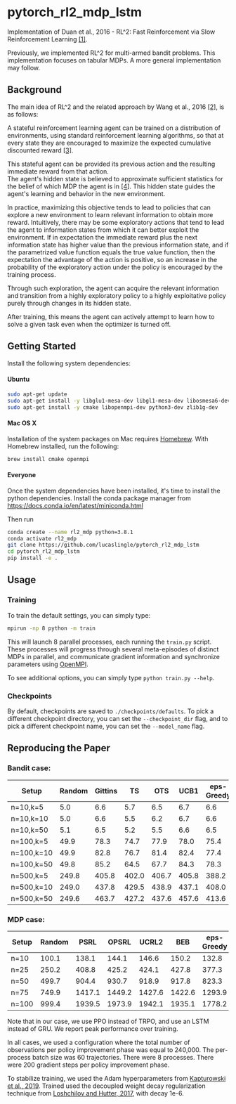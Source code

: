 # pytorch_rl2_mdp_lstm

Implementation of Duan et al., 2016 - RL^2: Fast Reinforcement via Slow Reinforcement Learning [[1]](https://arxiv.org/abs/1611.02779).

Previously, we implemented RL^2 for multi-armed bandit problems. This implementation focuses on tabular MDPs. 
A more general implementation may follow. 

## Background

The main idea of RL^2 and the related approach by Wang et al., 2016 [[2]](https://arxiv.org/abs/1611.05763),
is as follows: 

A stateful reinforcement learning agent can be trained on a distribution of environments, using standard reinforcement learning algorithms, 
so that at every state they are encouraged to maximize the expected cumulative discounted reward [[3]](https://www.cis.upenn.edu/~mkearns/finread/BaxterBartlett.pdf#page=6).

This stateful agent can be provided its previous action and the resulting immediate reward from that action.  
The agent's hidden state is believed to approximate sufficient statistics for the belief of which MDP the agent is in [[4]](https://arxiv.org/abs/1905.03030).
This hidden state guides the agent's learning and behavior in the new environment. 

In practice, maximizing this objective tends to lead to policies that can explore a new environment to learn relevant information to obtain more reward.
Intuitively, there may be some exploratory actions that tend to lead the agent to information states from which it can better exploit the environment. 
If in expectation the immediate reward plus the next information state has higher value than the previous information state, and if the parametrized value function equals the true value function, 
then the expectation the advantage of the action is positive, so an increase in the probability of the exploratory action under the policy is encouraged by the training process. 

Through such exploration, the agent can acquire the relevant information and transition from a highly exploratory policy to a highly exploitative policy purely through changes in its hidden state.

After training, this means the agent can actively attempt to learn how to solve a given task even when the optimizer is turned off. 

## Getting Started

Install the following system dependencies:
#### Ubuntu     
```bash
sudo apt-get update
sudo apt-get install -y libglu1-mesa-dev libgl1-mesa-dev libosmesa6-dev xvfb ffmpeg curl patchelf libglfw3 libglfw3-dev cmake zlib1g zlib1g-dev swig
sudo apt-get install -y cmake libopenmpi-dev python3-dev zlib1g-dev
```

#### Mac OS X
Installation of the system packages on Mac requires [Homebrew](https://brew.sh). With Homebrew installed, run the following:
```bash
brew install cmake openmpi
```

#### Everyone
Once the system dependencies have been installed, it's time to install the python dependencies. 
Install the conda package manager from https://docs.conda.io/en/latest/miniconda.html

Then run
```bash
conda create --name rl2_mdp python=3.8.1
conda activate rl2_mdp
git clone https://github.com/lucaslingle/pytorch_rl2_mdp_lstm
cd pytorch_rl2_mdp_lstm
pip install -e .
```

## Usage

### Training
To train the default settings, you can simply type:
```bash
mpirun -np 8 python -m train
```

This will launch 8 parallel processes, each running the ```train.py``` script. These processes will progress through several meta-episodes of distinct MDPs in parallel, and communicate gradient information and synchronize parameters using [OpenMPI](https://www.open-mpi.org/).

To see additional options, you can simply type ```python train.py --help```. 

### Checkpoints
By default, checkpoints are saved to ```./checkpoints/defaults```. To pick a different checkpoint directory, 
you can set the ```--checkpoint_dir``` flag, and to pick a different checkpoint name, you can set the 
```--model_name``` flag.

## Reproducing the Paper

### Bandit case:

| Setup      | Random | Gittins |    TS |   OTS |  UCB1 | eps-Greedy | Greedy | RL^2 (paper) | RL^2 (ours) |
| ---------- | ------ | ------- | ----- | ----- | ----- | ---------- | ------ | ------------ | ----------- | 
|  n=10,k=5  |    5.0 |     6.6 |   5.7 |   6.5 |   6.7 |        6.6 |    6.6 |          6.7 |         6.7 |
|  n=10,k=10 |    5.0 |     6.6 |   5.5 |   6.2 |   6.7 |        6.6 |    6.6 |          6.7 |             |
|  n=10,k=50 |    5.1 |     6.5 |   5.2 |   5.5 |   6.6 |        6.5 |    6.5 |          6.8 |             |
| n=100,k=5  |   49.9 |    78.3 |  74.7 |  77.9 |  78.0 |       75.4 |   74.8 |         78.7 |             |
| n=100,k=10 |   49.9 |    82.8 |  76.7 |  81.4 |  82.4 |       77.4 |   77.1 |         83.5 |             |
| n=100,k=50 |   49.8 |    85.2 |  64.5 |  67.7 |  84.3 |       78.3 |   78.0 |         84.9 |             |
| n=500,k=5  |  249.8 |   405.8 | 402.0 | 406.7 | 405.8 |      388.2 |  380.6 |        401.6 |             |
| n=500,k=10 |  249.0 |   437.8 | 429.5 | 438.9 | 437.1 |      408.0 |  395.0 |        432.5 |             |
| n=500,k=50 |  249.6 |   463.7 | 427.2 | 437.6 | 457.6 |      413.6 |  402.8 |        438.9 |             |

### MDP case:

| Setup      | Random |   PSRL |  OPSRL |  UCRL2 |    BEB | eps-Greedy | Greedy | RL^2 (paper) | RL^2 (ours) |
| ---------- | ------ | ------ | ------ | ------ | ------ | ---------- | ------ | ------------ | ----------- |
| n=10       |  100.1 |  138.1 |  144.1 |  146.6 |  150.2 |      132.8 |  134.8 |        156.2 |             |
| n=25       |  250.2 |  408.8 |  425.2 |  424.1 |  427.8 |      377.3 |  368.8 |        445.7 |             |
| n=50       |  499.7 |  904.4 |  930.7 |  918.9 |  917.8 |      823.3 |  769.3 |        936.1 |             |
| n=75       |  749.9 | 1417.1 | 1449.2 | 1427.6 | 1422.6 |     1293.9 | 1172.9 |       1428.8 |             |
| n=100      |  999.4 | 1939.5 | 1973.9 | 1942.1 | 1935.1 |     1778.2 | 1578.5 |       1913.7 |             |

Note that in our case, we use PPO instead of TRPO, and use an LSTM instead of GRU. We report peak performance over training.

In all cases, we used a configuration where the total number of observations per policy improvement phase was equal to 240,000. 
The per-process batch size was 60 trajectories. There were 8 processes. There were 200 gradient steps per policy improvement phase. 

To stabilize training, we used the Adam hyperparameters from [Kapturowski et al., 2019](https://openreview.net/pdf?id=r1lyTjAqYX). 
Trained used the decoupled weight decay regularization technique from [Loshchilov and Hutter, 2017](https://arxiv.org/abs/1711.05101), with decay 1e-6. 
